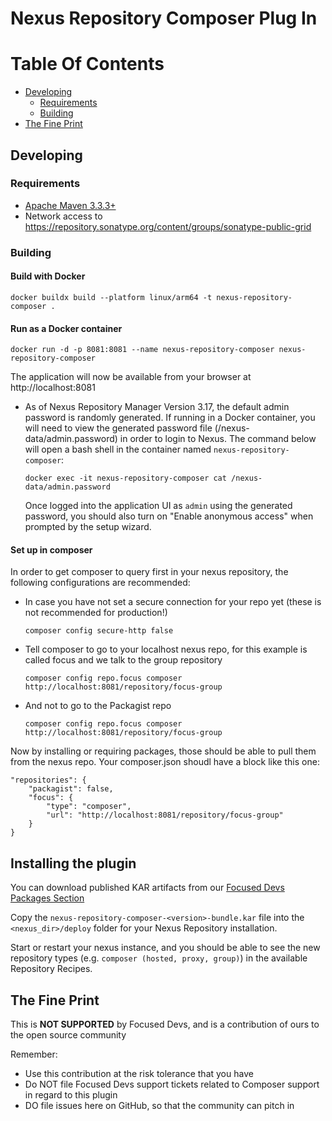 <!--
  Focused Devs - 2024
-->
# Nexus Repository Composer Plug In

# Table Of Contents
* [Developing](#developing)
   * [Requirements](#requirements)
   * [Building](#building)
* [The Fine Print](#the-fine-print)

## Developing

### Requirements

* [Apache Maven 3.3.3+](https://maven.apache.org/install.html)
* Network access to https://repository.sonatype.org/content/groups/sonatype-public-grid

### Building

#### Build with Docker

    docker buildx build --platform linux/arm64 -t nexus-repository-composer .

#### Run as a Docker container

    docker run -d -p 8081:8081 --name nexus-repository-composer nexus-repository-composer 

The application will now be available from your browser at http://localhost:8081

* As of Nexus Repository Manager Version 3.17, the default admin password is randomly generated.
  If running in a Docker container, you will need to view the generated password file 
  (/nexus-data/admin.password) in order to login to Nexus. The command below will open a bash shell 
  in the container named `nexus-repository-composer`:

      docker exec -it nexus-repository-composer cat /nexus-data/admin.password 
      
  Once logged into the application UI as `admin` using the generated password, you should also 
  turn on "Enable anonymous access" when prompted by the setup wizard.

#### Set up in composer

In order to get composer to query first in your nexus repository, the following
configurations are recommended:

* In case you have not set a secure connection for your repo yet (these is not recommended for production!)

      composer config secure-http false
* Tell composer to go to your localhost nexus repo, for this example is called focus and we talk to the group repository
      
      composer config repo.focus composer http://localhost:8081/repository/focus-group
* And not to go to the Packagist repo
  
      composer config repo.focus composer http://localhost:8081/repository/focus-group

Now by installing or requiring packages, those should be able to pull them from the nexus repo.
Your composer.json shoudl have a block like this one:

    "repositories": {
        "packagist": false,
        "focus": {
            "type": "composer",
            "url": "http://localhost:8081/repository/focus-group"
        }
    }

## Installing the plugin

You can download published KAR artifacts from our [Focused Devs Packages Section](https://github.com/FocusedDevs/nexus-repository-composer/packages)

Copy the `nexus-repository-composer-<version>-bundle.kar` file into the `<nexus_dir>/deploy` folder for your Nexus Repository installation.

Start or restart your nexus instance, and you should be able to see the new repository types (e.g. `composer (hosted, proxy, group)`) in the available Repository Recipes.

## The Fine Print

This is **NOT SUPPORTED** by Focused Devs, and is a contribution of ours
to the open source community

Remember:

* Use this contribution at the risk tolerance that you have
* Do NOT file Focused Devs support tickets related to Composer support in regard to this plugin
* DO file issues here on GitHub, so that the community can pitch in